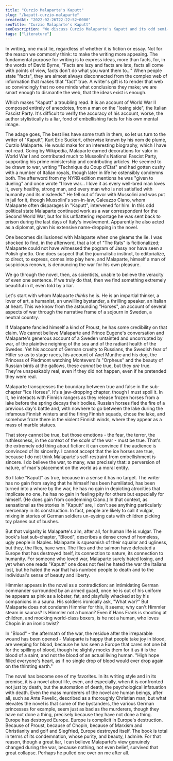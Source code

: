 ```yaml
---
title: "Curzio Malaparte's Kaputt"
slug: "/kaputt-curzio-malaparte"
createdAt: "2022-02-26T22:22:52+0000"
seoTitle: "Curzio Malaparte's Kaputt"
seoDescription: "We discuss Curzio Malaparte's Kaputt and its odd semi-fictional qualities."
tags: ["literature"]
---
```


In writing, one must lie, regardless of whether it is fiction or essay. Not for the reason we commonly think: to make the writing more appeaing. The fundamental purpose for writing is to express ideas, more than facts, for, in the words of David Byrne, "Facts are lazy and facts are late, facts all come with points of view, facts don't do what you want them to..." When people state "facts", they are almost always disconnected from the complex web of information that makes that "fact" true. A writer's gift is to render that web so convincingly that no one minds what conclusions they make; we are smart enough to dismantle the web, that the ideas exist is enough.

Which makes "Kaputt" a troubling read. It is an account of World War II composed entirely of anecdotes, from a man on the "losing side", the Italian Fascist Party. It's difficult to verify the accuracy of his account, worse, the author stylistically is a liar, fond of embellishing facts for his own mental image.

The adage goes, The best lies have some truth in them, so let us turn to the writer of "Kaputt", Kurt Eric Suckert, otherwise known by his nom de plume, Curzio Malaparte. He would make for an interesting biography, which I have not read. Going by Wikipedia, Malaparte earned decorations for valor in World War I and contributed much to Mussolini's National Fascist Party, supporting his prime ministership and contributing articles. He seemed to be drawn to war, writing "Technique du Coup d'Etat" and had gotten cushy with a number of Italian royals, though later in life he ostensibly condemns both. The afterword from my NYRB edition mentions he was "given to dueling" and once wrote "I love war... I love it as every well-bred man loves it, every healthy, strong man, and every man who is not satisfied with humanity and its misdeeds." He fell out of favor with Mussolini and was put in jail for it, though Mussolini's son-in-law, Galeazzo Ciano, whom Malaparte often disparages in "Kaputt", intervened for him. In this odd political state Malaparte continued work as a war correspondent for the Second World War, but for his unflattering reportage he was sent back to prison during the last days of Italy's involvement. Apparently he also acted as a diplomat, given his extensive name-dropping in the novel.

One becomes disillusioned with Malaparte when one gleams the lie. I was shocked to find, in the afterword, that a lot of "The Rats" is ficitionalized; Malaparte could not have witnessed the pogram of Jassy nor have seen a Polish ghetto. One does suspect that the journalistic instinct, to editorialize, to direct, to express, comes into play here, and Malaparte, himself a man of suspicious renown, is denouncing the war for his own pleasure.

We go through the novel, then, as scientists, unable to believe the veracity of even one sentence. If we truly do that, then we find something extremely beautiful in it, even told by a liar.

Let's start with whom Malaparte _thinks_ he is. He is an impartial thinker, a lover of art, a humanist, an unwilling bystander, a thrilling speaker, an Italian at heart. This we know from the astounding "Horses", an account of several aspects of war through the narrative frame of a sojourn in Sweden, a neutral country.

If Malaparte fancied himself a kind of Proust, he has some credibility on that claim. We cannot believe Malaparte and Prince Eugene's conversation and Malaparte's generous account of a Sweden untainted and uncorrupted by war, of the plaintive neighing of the sea and of the radiant health of the Swedes. Yet his account of German cruelty to Russians, the Swedish fear of Hitler so as to stage races, his account of Axel Munthe and his dog, the Princess of Piedmont watching Monteverdi's "Orpheus" and the beauty of Russian birds at the gallows, these _cannot_ be true, but they _are_ true. They're unspeakably real, even if they did not happen, even if he pretended they were real.

Malaparte transgresses the boundary between true and false in the sub-chapter "Ice Horses". It's a jaw-dropping chapter, though I must spoil it. In it, he interacts with Finnish rangers as they release frozen horses from a lake before the spring decays their bodies. Russian horses fled the fire of a previous day's battle and, with nowhere to go between the lake during the infamous Finnish winters and the firing Finnish squads, chose the lake, and somehow froze there in the violent Finnish winds, where they appear as a mass of marble statues.

That story cannot be true, but those emotions - the fear, the terror, the ruthlessness, in the context of the _scale_ of the war - must be true. That's the extremely odd thing about fiction: it can convince if the audience is convinced of its sincerity. I cannot accept that the ice horses are true, because I do not think Malaparte's self-restraint from embellishment is sincere. I do believe the war, to many, was precisely that: a perversion of nature, of man's placement on the world as a moral entity.

So I take "Kaputt" as true, because in a sense it has no target. The writer has no gain from saying that he himself has been humiliated, has been turned into a whore by the war, he has no gain in depicting atrocities that implicate no one, he has no gain in feeling pity for others but especially for himself. (He does gain from condemning Ciano.) In that context, as sensational as the stories in "Kaputt" are, I don't see anything particularly mercenary in its construction. In fact, people are likely to call it vulgar, mixing in stories of German soldiers un-eyeing cats with children picking toy planes out of bushes.

But that vulgarity is Malaparte's aim, after all, for human life is vulgar. The book's last sub-chapter, "Blood", describes a dense crowd of homeless, ugly people in Naples. Malaparte is squeamish of their squalor and ugliness, but they, the flies, have won. The flies and the salmon have defeated a Europe that has destroyed itself, its connection to nature, its connection to humanity. For someone who loved war, Malaparte surely hated losing, and yet when one reads "Kaputt" one does not feel he hated the war the Italians lost, but he hated the war that has numbed people to death and to the individual's sense of beauty and liberty.

Himmler appears in the novel as a contradiction: an intimidating German commander surrounded by an armed guard, once he is out of his uniform he appears as pink as a lobster, fat, and playfully whacked at by his companions in a sauna. His soldiers ironically ask, "What war?" But Malaparte does not condemn Himmler for this, it seems; why can't Himmler steam in saunas? Is Himmler not a human? Even if Hans Frank is shooting at children, and mocking world-class boxers, is he not a human, who loves Chopin in an ironic twist?

In "Blood" - the aftermath of the war, the residue after the irreparable wound has been opened - Malaparte is happy that people take joy in blood, are weeping for blood, because he has seen a Europe that cares not one bit for the spilling of blood, though he slightly mocks them for it as it is the blood of a saint, and not the blood of an actual living human. "High hope filled everyone's heart, as if no single drop of blood would ever drop again on the thirsting earth."

The novel has become one of my favorites. In its writing style and in its premise, it is a novel about life, even, and especially, when it is confronted not just by death, but the automation of death, the psychological infatuation with death. Even the mass murderers of the novel are human beings, after all, such as Ante Pavelic, described as a thoroughly Christian man, but what elevates the novel is that some of the bystanders, the various German princesses for example, seem just as bad as the murderers, though they have not done a thing, precisely because they have not done a thing. Europe has destroyed Europe. Europe is complicit in Europe's destruction. Because of Proust, because of Chopin, because of Marxism and Christianity and golf and Siegfried, Europe destroyed itself. The book is total in terms of its condemnation, whose purity, and beauty, I admire. For that reason, though a great liar, I can believe Malaparte's view genuinely changed during the war, because nothing, not even belief, survived that great collapse. Perhaps he pulled one over on me after all.